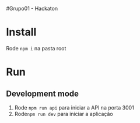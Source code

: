 #Grupo01 - Hackaton 

# Install
Rode `npm i` na pasta root

# Run

## Development mode
1. Rode `npm run api` para iniciar a API na porta 3001
2. Rode`npm run dev` para iniciar a aplicação
